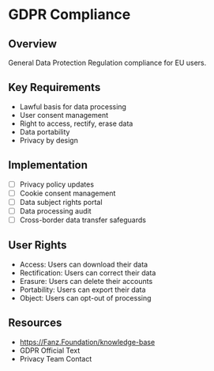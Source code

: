 # GDPR Compliance

## Overview
General Data Protection Regulation compliance for EU users.

## Key Requirements
- Lawful basis for data processing
- User consent management
- Right to access, rectify, erase data
- Data portability
- Privacy by design

## Implementation
- [ ] Privacy policy updates
- [ ] Cookie consent management
- [ ] Data subject rights portal
- [ ] Data processing audit
- [ ] Cross-border data transfer safeguards

## User Rights
- Access: Users can download their data
- Rectification: Users can correct their data  
- Erasure: Users can delete their accounts
- Portability: Users can export their data
- Object: Users can opt-out of processing

## Resources
- https://Fanz.Foundation/knowledge-base
- GDPR Official Text
- Privacy Team Contact
